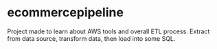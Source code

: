 # ecommercepipeline
Project made to learn about AWS tools and overall ETL process. Extract from data source, transform data, then load into some SQL.
